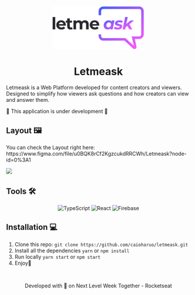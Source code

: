 <div align="center"> <img src="https://github.com/caioharuo/letmeask/blob/main/public/logo.svg" width="250px" /> <h1> Letmeask </h1> </div>
<p> Letmeask is a Web Platform developed for content creators and viewers. </br>
Designed to simplify how viewers ask questions and how creators can view and answer them. </p>

<p>🚧 This application is under development 🚧</p>

<h2>Layout 🖼️</h2>
<p>You can check the Layout right here: https://www.figma.com/file/u0BQK8rCf2KgzcukdRRCWh/Letmeask?node-id=0%3A1</p>

<img src="https://i.imgur.com/qO41kYN.png" /> 

<h2>Tools 🛠️</h2>

<div align="center">
  <img alt="TypeScript" src="https://img.shields.io/badge/typescript-%23007ACC.svg?style=for-the-badge&logo=typescript&logoColor=white"/>
  <img alt="React" src="https://img.shields.io/badge/react-%2320232a.svg?style=for-the-badge&logo=react&logoColor=%2361DAFB"/>
  <img alt="Firebase" src="https://img.shields.io/badge/firebase-%23039BE5.svg?style=for-the-badge&logo=firebase"/>
</div>

## Installation 💻

1. Clone this repo: `git clone https://github.com/caioharuo/letmeask.git`
2. Install all the dependencies `yarn` or `npm install`
3. Run locally `yarn start` or `npm start`
4. Enjoy🎉

</br>

<p align="center">Developed with 💜 on Next Level Week Together - Rocketseat</p>
